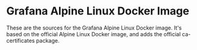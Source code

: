 # Grafana Alpine Linux Docker Image
These are the sources for the Grafana Alpine Linux Docker image. It's based on the official
Alpine Linux Docker image, and adds the official ca-certificates package.
